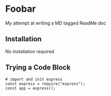 # Foobar 

My attempt at writing a MD tagged ReadMe doc 

## Installation 

No installation required

## Trying a Code Block

```nodejs 
# import and init express
const express = require("express");
const app = express();
```